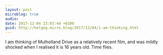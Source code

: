 ```yaml
---
layout: post
microblog: true
audio: 
date: 2017-12-04 23:03:44 +0100
guid: http://helgeg.micro.blog/2017/12/04/i-am-thinking.html
---
```

I am thinking of Mulholland Drive as a relatively recent film, and was mildly shocked when I realised it is 16 years old. Time flies. 
